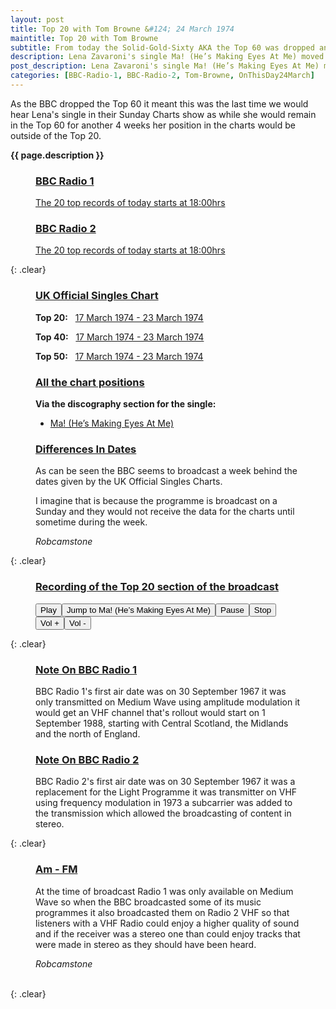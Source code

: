 ```yaml
---
layout: post
title: Top 20 with Tom Browne &#124; 24 March 1974
maintitle: Top 20 with Tom Browne
subtitle: From today the Solid-Gold-Sixty AKA the Top 60 was dropped and only the Top 20 was broadcast by the BBC on Radio 1 Medium Wave & Radio 2 VHF
description: Lena Zavaroni's single Ma! (He’s Making Eyes At Me) moved down the charts from number 14 to number 17.
post_description: Lena Zavaroni's single Ma! (He’s Making Eyes At Me) moved down the charts from number 14 to number 17.
categories: [BBC-Radio-1, BBC-Radio-2, Tom-Browne, OnThisDay24March]
---
```


<p>As the BBC dropped the Top 60 it meant this was the last time we would hear Lena's single in their Sunday Charts show as while she would remain in the Top 60 for another 4 weeks her position in the charts would be outside of the Top 20.</p>
<p><strong>{{ page.description }}</strong></p>

<figure class="fig1">
<h3 id="radio-1"><a href="#radio-1">BBC Radio 1</a></h3>
<p><a class="external-link" href="https://genome.ch.bbc.co.uk/schedules/radio1/england/1974-03-24#at-18.00">The 20 top records of today starts at 18:00hrs</a></p>
</figure>

<figure class="fig2">
<figcaption>
<h3 id="radio-2"><a href="#radio-2">BBC Radio 2</a></h3>
<p><a class="external-link" href="https://genome.ch.bbc.co.uk/schedules/radio2/1974-03-24#at-18.00">The 20 top records of today starts at 18:00hrs</a></p>
</figcaption>
</figure>

{: .clear}

<figure class="fig1">
<h3 id="charts"><a href="#charts">UK Official Singles Chart</a></h3>
<p><strong>Top 20:</strong> &nbsp; <a class="external-link" href="https://www.officialcharts.com/charts/singles-chart/19740317/7501/20">17 March 1974 - 23 March 1974</a></p>
<p><strong>Top 40:</strong> &nbsp; <a class="external-link" href="https://www.officialcharts.com/charts/singles-chart/19740317/7501/40">17 March 1974 - 23 March 1974</a></p>
<p><strong>Top 50:</strong> &nbsp; <a class="external-link" href="https://www.officialcharts.com/charts/singles-chart/19740317/7501/">17 March 1974 - 23 March 1974</a></p>
<h3 id="positions"><a href="#positions">All the chart positions</a></h3>
<p><strong>Via the discography section for the single:</strong></p>
<ul>
<li><a href="/discography/singles/1974-01-25-ma-hes-making-eyes-at-me#chart">Ma! (He’s Making Eyes At Me)</a></li>
</ul>
</figure>

<figure class="fig1">
<h3 id="dates"><a href="#dates">Differences In Dates</a></h3>
<p>As can be seen the BBC seems to broadcast a week behind the dates given by the UK Official Singles Charts.</p>
<p>I imagine that is because the programme is broadcast on a Sunday and they would not receive the data for the charts until sometime during the week.</p>
<cite>Robcamstone</cite>
</figure>

{: .clear}

<figure class="fig3">
<figcaption>
<h3 id="recording"><a href="#recording">Recording of the Top 20 section of the broadcast</a></h3>
<audio id="player" src="/assets/media/tom-browne/1974-03-24-Top 20 with Tom Browne-last-hour.m4a" type="audio/x-m4a"><p>Your browser doesn't support HTML5 audio. Here is a <a href="/assets/media/tom-browne/1974-03-24-Top 20 with Tom Browne-last-hour.m4a">link to the audio</a> instead.</p></audio>
  <div>
<button onclick="document.getElementById('player').play()">Play</button><button onclick="document.getElementById('player').play(); document.getElementById('player').currentTime = 585;">Jump to Ma! (He’s Making Eyes At Me)</button><button onclick="document.getElementById('player').pause()">Pause</button><button onclick="document.getElementById('player').pause(); document.getElementById('player').currentTime = 0;">Stop</button><button onclick="document.getElementById('player').volume += 0.1">Vol +</button><button onclick="document.getElementById('player').volume -= 0.1">Vol -</button></div>
</figcaption>
</figure>

{: .clear}

<figure class="fig1">
<h3 id="note-1"><a href="#note-1">Note On BBC Radio 1</a></h3>
<p>BBC Radio 1's first air date was on 30 September 1967 it was only transmitted on Medium Wave using amplitude modulation it would get an VHF channel that's rollout would start on 1 September 1988, starting with Central Scotland, the Midlands and the north of England.</p>
</figure>

<figure class="fig2">
<h3 id="note-2"><a href="#note-2">Note On BBC Radio 2</a></h3>
<p>BBC Radio 2's first air date was on 30 September 1967 it was a replacement for the Light Programme it was transmitter on VHF using frequency modulation in 1973 a subcarrier was added to the transmission which allowed the broadcasting of content in stereo.</P>
</figure>

{: .clear}

<figure class="fig3">
<figcaption>
<h3 id="am-fm"><a href="#am-fm">Am - FM</a></h3>
<p>At the time of broadcast Radio 1 was only available on Medium Wave so when the BBC broadcasted some of its music programmes it also broadcasted them on Radio 2 VHF so that listeners with a VHF Radio could enjoy a higher quality of sound and if the receiver was a stereo one than could enjoy tracks that were made in stereo as they should have been heard.</p>
<cite>Robcamstone</cite>
</figcaption>
</figure>

<br />{: .clear}
